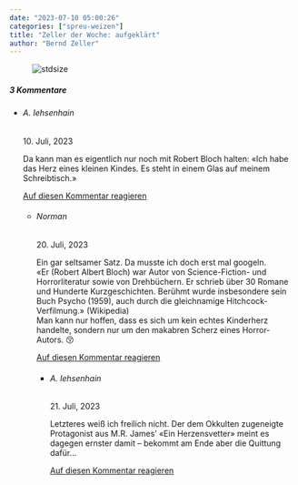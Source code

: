 ```yaml
---
date: "2023-07-10 05:00:26"
categories: ["spreu-weizen"]
title: "Zeller der Woche: aufgeklärt"
author: "Bernd Zeller"
---
```



<figure>
<img src="https://www.publicomag.com/wp-content/uploads/2023/07/aufgeklaert.jpg" alt=stdsize>
</figure>


<!--more-->
<h5 class="comments-h">
3 Kommentare </h5>
<ul class="commentlist">
<li class="comment even thread-even depth-1 clearfix" id="li-comment-119826">
<h6 class="author">A. Iehsenhain</h6> <span class="date">10. Juli, 2023</span>



Da kann man es eigentlich nur noch mit Robert Bloch halten: «Ich habe das Herz eines kleinen Kindes. Es steht in einem Glas auf meinem Schreibtisch.»

<a rel="nofollow" class="comment-reply-link" href="#comment-119826" data-commentid="119826" data-postid="17466" data-belowelement="comment-119826" data-respondelement="respond" data-replyto="Antworte auf A. Iehsenhain" aria-label="Antworte auf A. Iehsenhain">Auf diesen Kommentar reagieren</a> 


<ul class="children">
<li class="comment odd alt depth-2 clearfix" id="li-comment-119881">
<h6 class="author">Norman</h6> <span class="date">20. Juli, 2023</span>



Ein gar seltsamer Satz. Da musste ich doch erst mal googeln.<br>
«Er (Robert Albert Bloch) war Autor von Science-Fiction- und Horrorliteratur sowie von Drehbüchern. Er schrieb über 30 Romane und Hunderte Kurzgeschichten. Berühmt wurde insbesondere sein Buch Psycho (1959), auch durch die gleichnamige Hitchcock-Verfilmung.» (Wikipedia)<br>
Man kann nur hoffen, dass es sich um kein echtes Kinderherz handelte, sondern nur um den makabren Scherz eines Horror-Autors. 😚

<a rel="nofollow" class="comment-reply-link" href="#comment-119881" data-commentid="119881" data-postid="17466" data-belowelement="comment-119881" data-respondelement="respond" data-replyto="Antworte auf Norman" aria-label="Antworte auf Norman">Auf diesen Kommentar reagieren</a> 


<ul class="children">
<li class="comment even depth-3 clearfix" id="li-comment-119892">
<h6 class="author">A. Iehsenhain</h6> <span class="date">21. Juli, 2023</span>



Letzteres weiß ich freilich nicht. Der dem Okkulten zugeneigte Protagonist aus M.R. James&#8217; «Ein Herzensvetter» meint es dagegen ernster damit &#8211; bekommt am Ende aber die Quittung dafür&#8230;

<a rel="nofollow" class="comment-reply-link" href="#comment-119892" data-commentid="119892" data-postid="17466" data-belowelement="comment-119892" data-respondelement="respond" data-replyto="Antworte auf A. Iehsenhain" aria-label="Antworte auf A. Iehsenhain">Auf diesen Kommentar reagieren</a> 


</li>
</ul>
</li>
</ul>
</li>
</ul>
